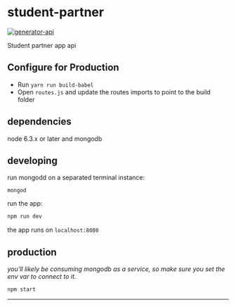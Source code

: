 # student-partner

[![generator-api](https://img.shields.io/badge/built%20with-generator--api-green.svg)](https://github.com/ndelvalle/generator-api)

Student partner app api

## Configure for Production
- Run `yarn run build-babel`
- Open `routes.js` and update the routes imports to point to the build folder

## dependencies

node 6.3.x or later and mongodb

## developing

run mongodd on a separated terminal instance:

```
mongod
```

run the app:

```bash
npm run dev
```

the app runs on `localhost:8080`

## production

_you'll likely be consuming mongodb as a service, so make sure you set the env var to connect to it._

```bash
npm start
```





--------------------------------------------------------------------------------
